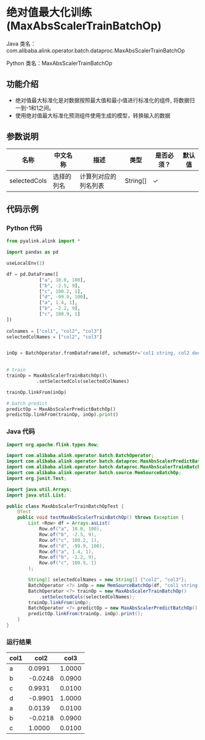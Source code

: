 # 绝对值最大化训练 (MaxAbsScalerTrainBatchOp)
Java 类名：com.alibaba.alink.operator.batch.dataproc.MaxAbsScalerTrainBatchOp

Python 类名：MaxAbsScalerTrainBatchOp


## 功能介绍

- 绝对值最大标准化是对数据按照最大值和最小值进行标准化的组件, 将数据归一到-1和1之间。
- 使用绝对值最大标准化预测组件使用生成的模型，转换输入的数据

## 参数说明

| 名称 | 中文名称 | 描述 | 类型 | 是否必须？ | 默认值 |
| --- | --- | --- | --- | --- | --- |
| selectedCols | 选择的列名 | 计算列对应的列名列表 | String[] | ✓ |  |



## 代码示例
### Python 代码
```python
from pyalink.alink import *

import pandas as pd

useLocalEnv(1)

df = pd.DataFrame([
            ["a", 10.0, 100],
            ["b", -2.5, 9],
            ["c", 100.2, 1],
            ["d", -99.9, 100],
            ["a", 1.4, 1],
            ["b", -2.2, 9],
            ["c", 100.9, 1]
])
             
colnames = ["col1", "col2", "col3"]
selectedColNames = ["col2", "col3"]


inOp = BatchOperator.fromDataframe(df, schemaStr='col1 string, col2 double, col3 long')
         

# train
trainOp = MaxAbsScalerTrainBatchOp()\
           .setSelectedCols(selectedColNames)

trainOp.linkFrom(inOp)

# batch predict
predictOp = MaxAbsScalerPredictBatchOp()
predictOp.linkFrom(trainOp, inOp).print()

```
### Java 代码
```java
import org.apache.flink.types.Row;

import com.alibaba.alink.operator.batch.BatchOperator;
import com.alibaba.alink.operator.batch.dataproc.MaxAbsScalerPredictBatchOp;
import com.alibaba.alink.operator.batch.dataproc.MaxAbsScalerTrainBatchOp;
import com.alibaba.alink.operator.batch.source.MemSourceBatchOp;
import org.junit.Test;

import java.util.Arrays;
import java.util.List;

public class MaxAbsScalerTrainBatchOpTest {
	@Test
	public void testMaxAbsScalerTrainBatchOp() throws Exception {
		List <Row> df = Arrays.asList(
			Row.of("a", 10.0, 100),
			Row.of("b", -2.5, 9),
			Row.of("c", 100.2, 1),
			Row.of("d", -99.9, 100),
			Row.of("a", 1.4, 1),
			Row.of("b", -2.2, 9),
			Row.of("c", 100.9, 1)
		);

		String[] selectedColNames = new String[] {"col2", "col3"};
		BatchOperator <?> inOp = new MemSourceBatchOp(df, "col1 string, col2 double, col3 int");
		BatchOperator <?> trainOp = new MaxAbsScalerTrainBatchOp()
			.setSelectedCols(selectedColNames);
		trainOp.linkFrom(inOp);
		BatchOperator <?> predictOp = new MaxAbsScalerPredictBatchOp();
		predictOp.linkFrom(trainOp, inOp).print();
	}
}
```

### 运行结果


col1|col2|col3
----|----|----
a|0.0991|1.0000
b|-0.0248|0.0900
c|0.9931|0.0100
d|-0.9901|1.0000
a|0.0139|0.0100
b|-0.0218|0.0900
c|1.0000|0.0100





